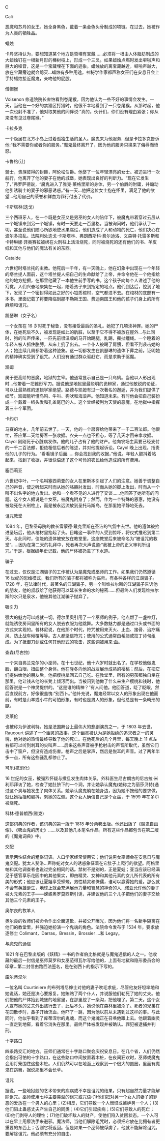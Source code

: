 <title>Dictionary of Witchcraft</title> <link href="e9780806536231_css.css" rel="stylesheet" type="text/css"> 

C

Cali

恶魔和苏丹的女王。她全身黑色，戴着一条金色头骨制成的项链。在过去，她被作为人类的牺牲品。

蜡烛

卡丹坚持认为，要想知道某个地方是否埋有宝藏……必须将一根由人体脂肪制成的大蜡烛钉在一根新月形的榛树枝上，形成一个三叉。如果蜡烛点燃时发出噼啪声和巨大的噪音，这是一个宝藏埋在下面的迹象。蜡烛放的离宝藏越近，噼啪声越大，放在宝藏旁边就会熄灭…蜡烛有多种用途。神秘学作家都声称女巫们在安息日会上手持蜡烛接近魔鬼，亲吻他的屁股。

僧帽猴

Voisenon 修道院院长害怕看到卷尾猴，因为他认为一些不好的事情会发生。一天，当他在一个好的禁猎区打猎时，他很不幸地看到了一只卷尾猴。从那时起，他一次也射不准了，他对取笑他的同伴说:“真的，伙计们，你们没有理由紧张；你从来没有见过卷尾猴。”

卡拉多克

一个隐居在北方小岛上过着孤独生活的圣人。魔鬼来为他服务…但是卡拉多克告诉他:“我不需要你或者你的服务。”魔鬼最终离开了，因为他的服务只换来了侮辱而愤怒。

卡鲁格(让)

骑士，贵族彼得的封臣，阿伦松伯爵。他娶了一位年轻漂亮的女士。被迫进行一次航行，他离开了他的妻子在他的城堡，她表现出良好的判断力。“现在它发生了，”弗罗萨德说，“魔鬼进入了雅克·莱格里斯的身体，另一个伯爵的附庸，并煽动他引诱骑士的妻子的邪恶诱惑。”有一天…他把这位女士抱在怀里，满足了他的欲望…他用自己的荣誉和鲜血为罪行付出了代价。

卡斯塔林(迭戈)

三个西班牙人，在一个既是女巫又是男巫的女人的陪伴下，被魔鬼带着穿过云层从一个城镇来到另一个城镇，有时一天要走一百里格。当被询问时，他们承认了一切，甚至说他们随心所欲地使水果腐烂，他们造成了人和动物的死亡，他们决心在波尔多捣乱。法院判处迭戈·卡斯塔林、弗朗西斯科·费尔迪洛、文森特·托雷多斯和卡特琳娜·菲奥赛拉被绑在火刑柱上活活烧死，同时被烧死的还有他们的书、羊皮纸和其他与他们的魔法有关的东西。

Catalde

六世纪时塔兰托的主教。他死后一千年，有一天晚上，他在幻象中出现在一个年轻的塔兰提人面前，这个塔兰提人把自己的生命献给了上帝，并命令他在一个他指给他的地方挖掘，在那里他藏了一本他生前手写的书。这个孩子向每个人讲述了他的幻觉。人们兴奋地聚集在一起，陪着孩子来到指定的地点。他们到达后，挖到了地下，发现了一个密封得如此之好的小铅质棺材，空气都进不去。在棺材的底部有一本书，里面记载了将要降临到那不勒斯王国、费迪南国王和他的孩子们身上的所有麻烦和诅咒。

凯瑟琳（女子名）

一个女孩在 16 岁时死于秘鲁，没有接受最后的圣礼。她犯了几项渎神罪。她的尸体，在她死后不久，被发现是如此的肮脏，以至于它不得不被放在屋外…与此同时，狗的叫声传来，一匹先前很温顺的马开始踢腿，乱踢，撕扯缰绳。一个睡着的年轻人被人抓住胳膊，从床上扔了出去。一个仆人被踢了肩膀，但看不到袭击她的人；她连续几周都带着这种迹象。这一切都发生在凯瑟琳的遗体下葬之前，证明她的精神确实受到了诅咒。人们没有通过群众驱赶它，而是求助于驱魔。

凯姆

属于更高阶的恶魔，地狱的主宰。他通常显示自己是一只乌鸫。当他以人形出现时…他带着一把锥形军刀。据说他是地狱里最聪明的诡辩家，通过他敏锐的论证，可以让最熟练的逻辑学家绝望。路德与凯姆有过一次著名的邂逅，并为我们提供了细节。凯姆能听懂鸟鸣、牛叫、狗吠和海浪声。他知道未来。有时他会把自己装扮成一个戴着一绺头发和孔雀尾巴的人。这个曾经被列为天使的恶魔，在地狱中指挥着三十个军团。

卡约尔

马赛的地主，几年前去世了。一天，他的一个房客给他带来了一千二百法郎。他很忙，答应第二天给房客一张收据。农夫一点也不担心，等了几天才回来拿收据。Cayol 刚刚死于心脏病发作。他的儿子占有了他的财产。他向农场主索要已经支付的一千二百法郎，拒绝相信后者的陈述，并对他提起诉讼。Cayol 晚上出现，指责他的儿子的行为。“看看镜子后面……你会找到我的收据，”他说。年轻人颤抖着站起来，找到了收据，并很快偿还了这个可怜的农民给他造成的所有费用。

塞西莉亚

六世纪中叶，一个名叫塞西莉亚的女人在里斯本引起了人们的注意。她善于调整自己的声音，使之听起来时而从她的胳膊肘发出，时而从她的脚上发出，时而从一个叫不出名字的地方发出。她和一个看不见的人进行了交谈……他回答了她所有的问题。这个女人据说是个女巫，被魔鬼附身了；然而，作为一个特殊的恩惠，她没有被烧死在火刑柱上，而是被永远流放到圣托马斯岛，在那里她平静地死去。

诅咒教堂

1084 年，巴黎圣母院的教长雷蒙德·戴克里斯在圣洁的气氛中去世。他的遗体被抬进圣坛后，他从棺材里抬起了头。目睹这一事件的人受到惊吓，将仪式推迟到第二天。与此同时，佳能的遗体被安放在教堂里，这座教堂后来被命名为“被诅咒的教堂”……因为在第二天的礼拜中，死者再次大声说道:“我被上帝的正义审判所诅咒。”于是，根据编年史记载，他的尸体被扔进了下水道。

骗子

在过去，仅仅是江湖骗子的工作被认为是魔鬼或巫师的工作。如果我们仍然遵循 16 世纪的思维模式，我们所有的骗子都将被称为巫师。有各种各样的江湖骗子。1728 年，在法律时代，最著名的江湖骗子，另一个叫维拉尔斯的江湖骗子告诉他的朋友，他的叔叔给了他获得可以延长生命的水的秘密……但最终人们发现维拉尔斯的水只是泉水，他被其他江湖骗子抛弃了。

吸引力

强大的魅力可以成就一切。德尔里奥引用了一个巫师的例子，他点燃了一盏神灯，就能诱使房间里所有的女人脱去衣服为他跳舞。大多数魅力都是通过口头或书面的方式来实现的。普林尼说，在他那个时代，符咒被用来灭火、止血、接骨、治疗痛风、防止战车倾覆等等。古人都坚信符咒；使用的公式通常由希腊或拉丁诗句组成。为了抵御刀剑或任何其他形式的攻击，这些词被用来:血。

查森(尼古拉)

一个来自弗兰克尔的小巫师。在十七世纪，他十六岁时就出名了。在学校他做鬼脸，翻白眼，扭曲整个身体。他在隆冬向他的战友展示成熟的樱桃；然后，在把它们提供给他的朋友后，他把樱桃拿回去自己吃。在教堂里，所有的男孩都独自坐在那里，他让钱从他的长凳上倾泻而出。当被问到他做了什么来生产樱桃和钱时，他回答说是一个神灵提供的。“这是谁的精神？”有人问他。他回答道，眨了眨眼，然后直视前方，好像很羞愧:“别西卜。”他补充说，魔鬼经常以女人的形象出现在他面前，有时是山羊或小牛的可怕形象，有时也是男人的形象，但他总是有一条畸形的腿。

克莱伦

也被称为伊波利特。她是法国舞台上最伟大的悲剧演员之一，于 1803 年去世。Raucourt 讲述了一个幽灵的故事，这个幽灵被认为是她拒绝的追求者之一的灵魂，他对她的热情最终导致了他的死亡。在他死后的几个月里，每天晚上 11 点左右都可以听到刺耳的尖叫声……后来这些声音被手枪射击的声音所取代，虽然它们击中了窗户，但没有造成伤害。枪声之后是掌声，然后是悦耳的声音。过了两年半多一点，所有这些骚乱都停止了。

可乐(抗消化)

16 世纪的女巫，被强烈怀疑与撒旦发生肉体关系，外科医生尼古朗古的尼古拉·米利耶拜访了她，检查了她肚脐下的一个洞，并让她承认魔鬼(她称之为丽莎贝特)通过这个洞与她发生了肉体关系。她承认魔鬼躺在她身边，因为她不按他的要求做，就让她抽搐和颤抖，刺她的左侧。这个女人确信自己是个女巫，于 1599 年在多尔被烧死。

科林·德普朗西(雅克)

这部词典的作者，该词典的第一版于 1818 年分两卷出版。他还出版了《魔鬼自画像》、《吸血鬼的历史》……以及其他几本笔名作品。所有这些作品都包含在第二版的《魔鬼词典》中。

交配

表示两性结合的粗俗词语。人口学家经常使用它；他们说男女巫师会在安息日与魔鬼交配。犹太人斐洛…声称蛇对女人的诱惑象征着在它肚子上爬行的欲望。阿格里帕和其他调查者也说过完全相同的话。禁树不是别的，正是夏娃；亚当应该已经满足于感官享乐花园中的其他果实，即由精灵、女神和其他元素的女儿所代表的所有美的形式；他应该让夏娃享受蝾螈，男性精灵和侏儒，谁可以赢得她的爱。那么就不会有英雄诞生，地球上就会充满展示力量和智慧的神奇的人…诺亚允许他的妻子被火元素的王子——蝾螈奥罗莫西斯引诱，并建议他的三个儿子把他们的妻子交给其他三个元素的王子。

奥尔良的牧羊人

奥尔良的牧师们被命令作出全面道歉，并被公开曝光，因为他们将一名新手隔离在他们的教堂里，并强迫她扮演一个鬼魂的角色。法院命令发布于 1534 年，要求放逐修士 Colimant，Darras，Bressin，Brossier …和 Legay。

与魔鬼的通信

1821 年在巴黎出版的《妖精》一书的作者伯比格就是与魔鬼通信的人之一。他收藏的最后一封信是巫师莫罗和女巫范得瓦尔写给他的，上面有地狱和隐形委员会的印章…第二封信由路西法签名，是在别西卜的指示下写的。

库尔蒂涅尔

一位名叫 Courtiniere 的布列塔尼绅士对他的妻子吹毛求疵，尽管他友好坦率地和她说话，她还是决心要报复。她贿赂了两个仆人，并说服他们勒死了她的丈夫。他们把他的尸体抬到城堡的地窖里，在那里挖了一条沟，把他埋了。第二天，这个女人宣布她的丈夫外出旅行去了，此后不久，她说他在森林里被杀了。死者的兄弟在花园散步时，鼻子开始流血。他吓了一跳，因为他以前从未遇到过这样的事。与此同时，他似乎看到了库蒂涅尔的鬼魂，而这个鬼魂正在召唤他跟上去。他跟着幽灵一直走到地窖，看着它消失在那里。最终尸体被发现并被确认。罪犯被逮捕并判刑。

十字路口

四条路交汇的地方。巫师们通常在十字路口聚会庆祝安息日。在几个省，人们仍然会指出可怕的十字路口，在这些路口中间放置着木桩，在夜间狂欢时，巫师或魔鬼会用灯笼围住这些木桩。人们仍然可以在地面上观察到一个很大的圆圈，里面有魔鬼在跳舞，据说那里不会长草。

诅咒

据说，一些地狱般的艺术带来的疾病或不幸是诅咒的结果，只有超自然力量才能解除诅咒。巫师使用七种主要类型的诅咒或咒语:(1)他们把对另一个女人的妻子的罪恶的爱放在一个男人的心里；(2)相反，它们导致一个人憎恨或嫉妒另一个人；(3)他们阻止蛊惑丈夫产生自己的同类；(4)它们引起疾病；(5)它们导致人的死亡；(6)他们剥夺人的理性；(7)他们破坏敌人的财产，使他们陷入贫困状态。一个人可以在早上用尿洗手来避邪。魔法师，当他们解除诅咒时，必须把它放在比拥有者更重要的东西上；否则它将返回。但是如果一个巫师被俘虏了，他就不能解除诅咒。要解除诅咒，他必须有充分的自由。